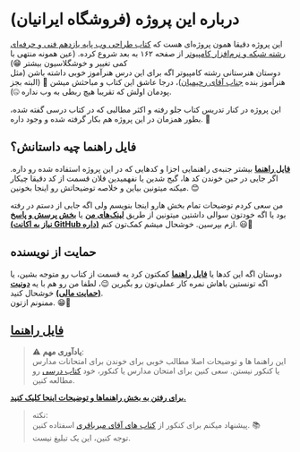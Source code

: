 # درباره این پروژه (فروشگاه ایرانیان)

این پروژه دقیقا همون پروژه‌ای هست که [کتاب طراحی وب پایه یازدهم فنی و حرفه‌ای رشته شبکه و نرم‌افزار کامپیوتر](http://www.chap.sch.ir/books/12532) از صفحه ۱۶۲ به بعد شروع کرده. (عین همونه منتهی با کمی تغییر و خوشگلاسیون بیشتر 😁)  
دوستان هنرستانی رشته کامپیوتر اگه برای این درس هنرآموز خوبی داشته باشن (مثل هنرآموز بنده [جناب آقای رحیمیان](http://aparat.ir/sweb11))، درجا عاشق این کتاب و مباحثش میشن 🫠 (البته بجز پودمان اولش که تقریبا هیچ ربطی به وب نداره 🤐).

این پروژه در کنار تدریس کتاب جلو رفته و اکثر مطالبی که در کتاب درسی گفته شده، بطور همزمان در این پروژه هم بکار گرفته شده و وجود داره. 🌱

## فایل راهنما چیه داستانش؟

**[فایل راهنما](./guide.md)** بیشتر جنبه‌ی راهنمایی اجزا و کدهایی که در این پروژه استفاده شده رو داره. اگر جایی در حین خوندن کد ها، گیج شدین یا نفهمیدین فلان قسمت از کد دقیقا چیکار میکنه میتونین بیاین و خلاصه توضیحاتش رو اینجا بخونین. 😊

من سعی کردم توضیحات تمام بخش هارو اینجا بنویسم ولی اگه جایی از دستم در رفته بود یا اگه خودتون سوالی داشتین میتونین از طریق **[لینک‌های من](http://al1almasi.ir)** یا **[بخش پرسش و پاسخ (نیاز به اکانت GitHub داره)](http://github.com/AliAlmasi/iranianshop/discussions/new?category=%D9%BE%D8%B1%D8%B3%D8%B4-%D9%88-%D9%BE%D8%A7%D8%B3%D8%AE)** ازم بپرسین. خوشحال میشم کمک‌تون کنم. 😃🤝

## حمایت از نویسنده

دوستان اگه این کدها یا **[فایل راهنما](./guide.md)** کمکتون کرد یه قسمت از کتاب رو متوجه بشین، یا اگه تونستین باهاش نمره کار عملی‌تون رو بگیرین 😉، لطفا من رو هم با یه **[دونیت (حمایت مالی)](http://donate.al1almasi.ir)** خوشحال کنید.  
ممنونم ازتون. 😁🤍

## [فایل راهنما](./guide.md)

> ⚠️ **یادآوری مهم**:  
> این راهنما ها و توضیحات اصلا مطالب خوبی برای خوندن برای امتحانات مدارس یا کنکور نیستن. سعی کنین برای امتحان مدارس یا کنکور، خود [کتاب درسی](http://www.chap.sch.ir/books/12532) رو مطالعه کنین.

**[برای رفتن به بخش راهنماها و توضیحات اینجا کلیک کنید.](./guide.md)**

> نکته:  
> پیشنهاد میکنم برای کنکور از [کتاب های آقای میرباقری](http://konkorfani.blog.ir) اسفتاده کنین. 📚  
> توجه کنین، این یک تبلیغ نیست.
